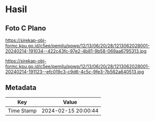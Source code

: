 # Hasil

## Foto C Plano

https://sirekap-obj-formc.kpu.go.id/c5ee/pemilu/ppwp/12/13/06/20/28/1213062028001-20240214-191034--422c43fc-97e2-4b81-9b58-069aa6795313.jpg

https://sirekap-obj-formc.kpu.go.id/c5ee/pemilu/ppwp/12/13/06/20/28/1213062028001-20240214-191123--efc019c3-c9d6-4c5c-9fe3-7b562a640513.jpg


## Metadata

| Key        | Value               |
| ---------- | ------------------- |
| Time Stamp | 2024-02-15 20:00:44 |



